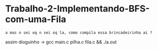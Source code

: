 # Trabalho-2-Implementando-BFS-com-uma-Fila
    a mas n sei oq n sei oq la, como compila essa brincadeirinha ai ?

assim dioguinho -> gcc main.c pilha.c fila.c && ./a.out	
